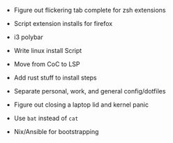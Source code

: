 - Figure out flickering tab complete for zsh extensions
- Script extension installs for firefox
- i3 polybar
- Write linux install Script
- Move from CoC to LSP
- Add rust stuff to install steps
- Separate personal, work, and general config/dotfiles
- Figure out closing a laptop lid and kernel panic
- Use `bat` instead of `cat`

- Nix/Ansible for bootstrapping
